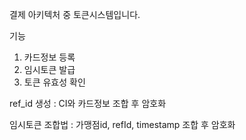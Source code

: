 결제 아키텍처 중 토큰시스템입니다. <br> 

기능
1. 카드정보 등록
2. 임시토큰 발급
3. 토큰 유효성 확인

ref_id 생성 : CI와 카드정보 조합 후 암호화

임시토큰 조합법 : 가맹점id, refId, timestamp 조합 후 암호화
